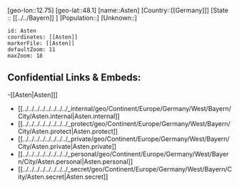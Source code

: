 ﻿---
location: [48.1,12.75]
mapzoom: [7,12] 
mapmarker: city 
type: City
tags:
- geo/City


SpocWebEntityId: 28907
isDeleted: false
confidential: public

---
[geo-lon::12.75]
[geo-lat::48.1]
[name::Asten]
[Country::[[Germany]]]
[State :: [[../../Bayern]] ]
[Population::]
[Unknown::]


```leaflet
id: Asten
coordinates: [[Asten]]
markerFile: [[Asten]]
defaultZoom: 11 
maxZoom: 18
```


## Confidential Links & Embeds: 
-[[Asten|Asten]]] 
- [[../../../../../../../../_internal/geo/Continent/Europe/Germany/West/Bayern/City/Asten.internal|Asten.internal]] 
- [[../../../../../../../../_protect/geo/Continent/Europe/Germany/West/Bayern/City/Asten.protect|Asten.protect]] 
- [[../../../../../../../../_private/geo/Continent/Europe/Germany/West/Bayern/City/Asten.private|Asten.private]] 
- [[../../../../../../../../_personal/geo/Continent/Europe/Germany/West/Bayern/City/Asten.personal|Asten.personal]] 
- [[../../../../../../../../_secret/geo/Continent/Europe/Germany/West/Bayern/City/Asten.secret|Asten.secret]] 
